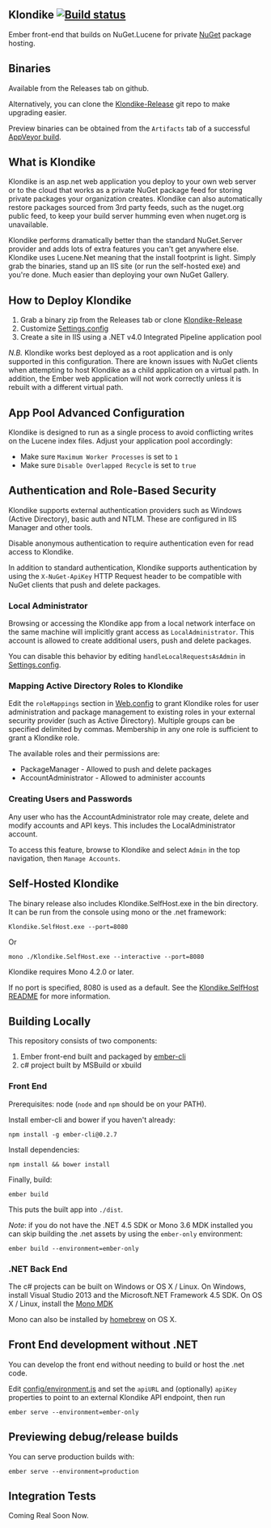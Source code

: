 ## Klondike [![Build status](https://ci.appveyor.com/api/projects/status/vxqnth8eyerocfpm/branch/master?svg=true)](https://ci.appveyor.com/project/chriseldredge/klondike/branch/master)

Ember front-end that builds on NuGet.Lucene for private [NuGet](https://www.nuget.org/) package hosting.

## Binaries

Available from the Releases tab on github.

Alternatively, you can clone the [Klondike-Release](https://github.com/themotleyfool/Klondike-Release)
git repo to make upgrading easier.

Preview binaries can be obtained from the `Artifacts` tab of a successful [AppVeyor build](https://ci.appveyor.com/project/chriseldredge/klondike/).

## What is Klondike

Klondike is an asp.net web application you deploy to your own web server or to the cloud
that works as a private NuGet package feed for storing private packages your organization
creates. Klondike can also automatically restore packages sourced from 3rd party feeds,
such as the nuget.org public feed, to keep your build server humming even when nuget.org
is unavailable.

Klondike performs dramatically better than the standard NuGet.Server provider and adds lots
of extra features you can't get anywhere else. Klondike uses Lucene.Net meaning that the
install footprint is light. Simply grab the binaries, stand up an IIS site (or run the self-hosted
exe) and you're done. Much easier than deploying your own NuGet Gallery.

## How to Deploy Klondike

1. Grab a binary zip from the Releases tab or clone
[Klondike-Release](https://github.com/themotleyfool/Klondike-Release)
1. Customize [Settings.config](src/Klondike.WebHost/Settings.config)
1. Create a site in IIS using a .NET v4.0 Integrated Pipeline application pool

_N.B._ Klondike works best deployed as a root application and is only supported in this configuration.
There are known issues with NuGet clients when attempting to host Klondike as a child application on a
virtual path. In addition, the Ember web application will not work correctly unless it is rebuilt
with a different virtual path.

## App Pool Advanced Configuration

Klondike is designed to run as a single process to avoid conflicting writes on
the Lucene index files. Adjust your application pool accordingly:

* Make sure `Maximum Worker Processes` is set to `1`
* Make sure `Disable Overlapped Recycle` is set to `true`

## Authentication and Role-Based Security

Klondike supports external authentication providers such as Windows (Active Directory),
basic auth and NTLM. These are configured in IIS Manager and other tools.

Disable anonymous authentication to require authentication even for read access to Klondike.

In addition to standard authentication, Klondike supports authentication by using the
`X-NuGet-ApiKey` HTTP Request header to be compatible with NuGet clients that push and delete
packages.

### Local Administrator

Browsing or accessing the Klondike app from a local network interface on the same machine
will implicitly grant access as `LocalAdministrator`. This account is allowed to create
additional users, push and delete packages.

You can disable this behavior by editing `handleLocalRequestsAsAdmin` in [Settings.config](src/Klondike.WebHost/Settings.config).

### Mapping Active Directory Roles to Klondike

Edit the `roleMappings` section in [Web.config](src/Klondike.WebHost/Web.config) to grant
Klondike roles for user administration and package management to existing roles in your
external security provider (such as Active Directory). Multiple groups can be specified 
delimited by commas. Membership in any one role is sufficient to grant a Klondike role.

The available roles and their permissions are:

* PackageManager - Allowed to push and delete packages
* AccountAdministrator - Allowed to administer accounts

### Creating Users and Passwords

Any user who has the AccountAdministrator role may create, delete and modify accounts
and API keys. This includes the LocalAdministrator account.

To access this feature, browse to Klondike and select `Admin` in the top navigation,
then `Manage Accounts`.

## Self-Hosted Klondike

The binary release also includes Klondike.SelfHost.exe in the bin directory.
It can be run from the console using mono or the .net framework:

    Klondike.SelfHost.exe --port=8080

Or

    mono ./Klondike.SelfHost.exe --interactive --port=8080

Klondike requires Mono 4.2.0 or later.

If no port is specified, 8080 is used as a default. See the [Klondike.SelfHost README](src/Klondike.SelfHost/README.md)
for more information.

## Building Locally

This repository consists of two components:

1. Ember front-end built and packaged by [ember-cli](http://www.ember-cli.com/)
1. c# project built by MSBuild or xbuild

### Front End

Prerequisites: node (`node` and `npm` should be on your PATH).

Install ember-cli and bower if you haven't already:

    npm install -g ember-cli@0.2.7

Install dependencies:

    npm install && bower install

Finally, build:

    ember build

This puts the built app into `./dist`.

_Note_: if you do not have the .NET 4.5 SDK or Mono 3.6 MDK installed you can
skip building the .net assets by using the `ember-only` environment:

    ember build --environment=ember-only

### .NET Back End

The c# projects can be built on Windows or OS X / Linux. On Windows,
install Visual Studio 2013 and the Microsoft.NET Framework 4.5 SDK.
On OS X / Linux, install the [Mono MDK](http://www.mono-project.com/download/)

Mono can also be installed by [homebrew](http://brew.sh/) on OS X.

## Front End development without .NET

You can develop the front end without needing to build or host the .net code.

Edit [config/environment.js](config/environment.js) and set the `apiURL`
and (optionally) `apiKey` properties to point to an external Klondike API endpoint,
then run

    ember serve --environment=ember-only

## Previewing debug/release builds

You can serve production builds with:

    ember serve --environment=production

## Integration Tests

Coming Real Soon Now.
